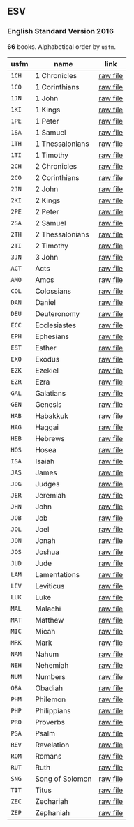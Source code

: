 ## ESV

### English Standard Version 2016

**66** books. Alphabetical order by `usfm`.

| usfm | name | link |
| ---------- | ---------- | ---------- |
| `1CH` | 1 Chronicles | [raw file](https://mrk214.github.io/bible-data-en-eng/data/en___eng/ESV/1CH.json) |
| `1CO` | 1 Corinthians | [raw file](https://mrk214.github.io/bible-data-en-eng/data/en___eng/ESV/1CO.json) |
| `1JN` | 1 John | [raw file](https://mrk214.github.io/bible-data-en-eng/data/en___eng/ESV/1JN.json) |
| `1KI` | 1 Kings | [raw file](https://mrk214.github.io/bible-data-en-eng/data/en___eng/ESV/1KI.json) |
| `1PE` | 1 Peter | [raw file](https://mrk214.github.io/bible-data-en-eng/data/en___eng/ESV/1PE.json) |
| `1SA` | 1 Samuel | [raw file](https://mrk214.github.io/bible-data-en-eng/data/en___eng/ESV/1SA.json) |
| `1TH` | 1 Thessalonians | [raw file](https://mrk214.github.io/bible-data-en-eng/data/en___eng/ESV/1TH.json) |
| `1TI` | 1 Timothy | [raw file](https://mrk214.github.io/bible-data-en-eng/data/en___eng/ESV/1TI.json) |
| `2CH` | 2 Chronicles | [raw file](https://mrk214.github.io/bible-data-en-eng/data/en___eng/ESV/2CH.json) |
| `2CO` | 2 Corinthians | [raw file](https://mrk214.github.io/bible-data-en-eng/data/en___eng/ESV/2CO.json) |
| `2JN` | 2 John | [raw file](https://mrk214.github.io/bible-data-en-eng/data/en___eng/ESV/2JN.json) |
| `2KI` | 2 Kings | [raw file](https://mrk214.github.io/bible-data-en-eng/data/en___eng/ESV/2KI.json) |
| `2PE` | 2 Peter | [raw file](https://mrk214.github.io/bible-data-en-eng/data/en___eng/ESV/2PE.json) |
| `2SA` | 2 Samuel | [raw file](https://mrk214.github.io/bible-data-en-eng/data/en___eng/ESV/2SA.json) |
| `2TH` | 2 Thessalonians | [raw file](https://mrk214.github.io/bible-data-en-eng/data/en___eng/ESV/2TH.json) |
| `2TI` | 2 Timothy | [raw file](https://mrk214.github.io/bible-data-en-eng/data/en___eng/ESV/2TI.json) |
| `3JN` | 3 John | [raw file](https://mrk214.github.io/bible-data-en-eng/data/en___eng/ESV/3JN.json) |
| `ACT` | Acts | [raw file](https://mrk214.github.io/bible-data-en-eng/data/en___eng/ESV/ACT.json) |
| `AMO` | Amos | [raw file](https://mrk214.github.io/bible-data-en-eng/data/en___eng/ESV/AMO.json) |
| `COL` | Colossians | [raw file](https://mrk214.github.io/bible-data-en-eng/data/en___eng/ESV/COL.json) |
| `DAN` | Daniel | [raw file](https://mrk214.github.io/bible-data-en-eng/data/en___eng/ESV/DAN.json) |
| `DEU` | Deuteronomy | [raw file](https://mrk214.github.io/bible-data-en-eng/data/en___eng/ESV/DEU.json) |
| `ECC` | Ecclesiastes | [raw file](https://mrk214.github.io/bible-data-en-eng/data/en___eng/ESV/ECC.json) |
| `EPH` | Ephesians | [raw file](https://mrk214.github.io/bible-data-en-eng/data/en___eng/ESV/EPH.json) |
| `EST` | Esther | [raw file](https://mrk214.github.io/bible-data-en-eng/data/en___eng/ESV/EST.json) |
| `EXO` | Exodus | [raw file](https://mrk214.github.io/bible-data-en-eng/data/en___eng/ESV/EXO.json) |
| `EZK` | Ezekiel | [raw file](https://mrk214.github.io/bible-data-en-eng/data/en___eng/ESV/EZK.json) |
| `EZR` | Ezra | [raw file](https://mrk214.github.io/bible-data-en-eng/data/en___eng/ESV/EZR.json) |
| `GAL` | Galatians | [raw file](https://mrk214.github.io/bible-data-en-eng/data/en___eng/ESV/GAL.json) |
| `GEN` | Genesis | [raw file](https://mrk214.github.io/bible-data-en-eng/data/en___eng/ESV/GEN.json) |
| `HAB` | Habakkuk | [raw file](https://mrk214.github.io/bible-data-en-eng/data/en___eng/ESV/HAB.json) |
| `HAG` | Haggai | [raw file](https://mrk214.github.io/bible-data-en-eng/data/en___eng/ESV/HAG.json) |
| `HEB` | Hebrews | [raw file](https://mrk214.github.io/bible-data-en-eng/data/en___eng/ESV/HEB.json) |
| `HOS` | Hosea | [raw file](https://mrk214.github.io/bible-data-en-eng/data/en___eng/ESV/HOS.json) |
| `ISA` | Isaiah | [raw file](https://mrk214.github.io/bible-data-en-eng/data/en___eng/ESV/ISA.json) |
| `JAS` | James | [raw file](https://mrk214.github.io/bible-data-en-eng/data/en___eng/ESV/JAS.json) |
| `JDG` | Judges | [raw file](https://mrk214.github.io/bible-data-en-eng/data/en___eng/ESV/JDG.json) |
| `JER` | Jeremiah | [raw file](https://mrk214.github.io/bible-data-en-eng/data/en___eng/ESV/JER.json) |
| `JHN` | John | [raw file](https://mrk214.github.io/bible-data-en-eng/data/en___eng/ESV/JHN.json) |
| `JOB` | Job | [raw file](https://mrk214.github.io/bible-data-en-eng/data/en___eng/ESV/JOB.json) |
| `JOL` | Joel | [raw file](https://mrk214.github.io/bible-data-en-eng/data/en___eng/ESV/JOL.json) |
| `JON` | Jonah | [raw file](https://mrk214.github.io/bible-data-en-eng/data/en___eng/ESV/JON.json) |
| `JOS` | Joshua | [raw file](https://mrk214.github.io/bible-data-en-eng/data/en___eng/ESV/JOS.json) |
| `JUD` | Jude | [raw file](https://mrk214.github.io/bible-data-en-eng/data/en___eng/ESV/JUD.json) |
| `LAM` | Lamentations | [raw file](https://mrk214.github.io/bible-data-en-eng/data/en___eng/ESV/LAM.json) |
| `LEV` | Leviticus | [raw file](https://mrk214.github.io/bible-data-en-eng/data/en___eng/ESV/LEV.json) |
| `LUK` | Luke | [raw file](https://mrk214.github.io/bible-data-en-eng/data/en___eng/ESV/LUK.json) |
| `MAL` | Malachi | [raw file](https://mrk214.github.io/bible-data-en-eng/data/en___eng/ESV/MAL.json) |
| `MAT` | Matthew | [raw file](https://mrk214.github.io/bible-data-en-eng/data/en___eng/ESV/MAT.json) |
| `MIC` | Micah | [raw file](https://mrk214.github.io/bible-data-en-eng/data/en___eng/ESV/MIC.json) |
| `MRK` | Mark | [raw file](https://mrk214.github.io/bible-data-en-eng/data/en___eng/ESV/MRK.json) |
| `NAM` | Nahum | [raw file](https://mrk214.github.io/bible-data-en-eng/data/en___eng/ESV/NAM.json) |
| `NEH` | Nehemiah | [raw file](https://mrk214.github.io/bible-data-en-eng/data/en___eng/ESV/NEH.json) |
| `NUM` | Numbers | [raw file](https://mrk214.github.io/bible-data-en-eng/data/en___eng/ESV/NUM.json) |
| `OBA` | Obadiah | [raw file](https://mrk214.github.io/bible-data-en-eng/data/en___eng/ESV/OBA.json) |
| `PHM` | Philemon | [raw file](https://mrk214.github.io/bible-data-en-eng/data/en___eng/ESV/PHM.json) |
| `PHP` | Philippians | [raw file](https://mrk214.github.io/bible-data-en-eng/data/en___eng/ESV/PHP.json) |
| `PRO` | Proverbs | [raw file](https://mrk214.github.io/bible-data-en-eng/data/en___eng/ESV/PRO.json) |
| `PSA` | Psalm | [raw file](https://mrk214.github.io/bible-data-en-eng/data/en___eng/ESV/PSA.json) |
| `REV` | Revelation | [raw file](https://mrk214.github.io/bible-data-en-eng/data/en___eng/ESV/REV.json) |
| `ROM` | Romans | [raw file](https://mrk214.github.io/bible-data-en-eng/data/en___eng/ESV/ROM.json) |
| `RUT` | Ruth | [raw file](https://mrk214.github.io/bible-data-en-eng/data/en___eng/ESV/RUT.json) |
| `SNG` | Song of Solomon | [raw file](https://mrk214.github.io/bible-data-en-eng/data/en___eng/ESV/SNG.json) |
| `TIT` | Titus | [raw file](https://mrk214.github.io/bible-data-en-eng/data/en___eng/ESV/TIT.json) |
| `ZEC` | Zechariah | [raw file](https://mrk214.github.io/bible-data-en-eng/data/en___eng/ESV/ZEC.json) |
| `ZEP` | Zephaniah | [raw file](https://mrk214.github.io/bible-data-en-eng/data/en___eng/ESV/ZEP.json) |
